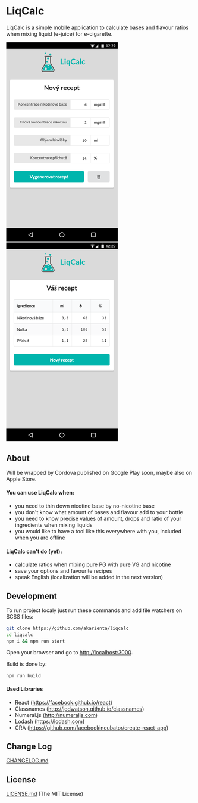 # LiqCalc
LiqCalc is a simple mobile application to calculate bases and flavour ratios when mixing liquid (e-juice) for e-cigarette. 

![Screenhot 1](https://github.com/akarienta/liqcalc/blob/master/screenshot_1.png) ![Screenshot 2 ](https://github.com/akarienta/liqcalc/blob/master/screenshot_2.png)

## About
Will be wrapped by Cordova published on Google Play soon, maybe also on Apple Store.

#### You can use LiqCalc when:
 - you need to thin down nicotine base by no-nicotine base
 - you don't know what amount of bases and flavour add to your bottle
 - you need to know precise values of amount, drops and ratio of your ingredients when mixing liquids
 - you would like to have a tool like this everywhere with you, included when you are offline

#### LiqCalc can't do (yet):
- calculate ratios when mixing pure PG with pure VG and nicotine
- save your options and favourite recipes
- speak English (localization will be added in the next version)

## Development 
To run project localy just run these commands and add file watchers on SCSS files:
```bash
git clone https://github.com/akarienta/liqcalc
cd liqcalc
npm i && npm run start
```

Open your browser and go to [http://localhost:3000](http://localhost:3000).

Build is done by:
```bash
npm run build
```

#### Used Libraries
- React (https://facebook.github.io/react)
- Classnames (http://jedwatson.github.io/classnames)
- Numeral.js (http://numeraljs.com)
- Lodash (https://lodash.com)
- CRA (https://github.com/facebookincubator/create-react-app)

## Change Log
[CHANGELOG.md](https://github.com/akarienta/liqcalc/blob/master/CHANGELOG.md)

## License
[LICENSE.md](https://github.com/akarienta/liqcalc/blob/master/LICENSE.md) (The MIT License)